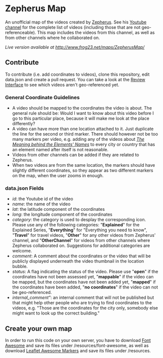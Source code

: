 # Zepherus Map

An unofficial map of the videos created by [Zepherus](https://www.youtube.com/user/dominotitanic20/featured). See his [Youtube channel](https://www.youtube.com/user/dominotitanic20/videos) for the complete list of videos (including those that are not geo-referenceable).
This map includes the videos from this channel, as well as from other channels where he collaborated on.

*Live version available at http://www.frog23.net/maps/ZepherusMap/*

## Contribute
To contribute (i.e. add coordinates to videos), clone this repository, edit data.json and create a pull request. You can take a look at the [Review Interface](http://www.frog23.net/maps/ZepherusMap/review.html) to see which videos aren't geo-referenced yet.

### General Coordinate Guidelines
- A video should be mapped to the coordinates the video is about. The general rule should be: Would I want to know about this video before I go to this particular place, because it will make me look at the place differently?
- A video can have more than one location attached to it. Just duplicate the line for the second or third marker. There should however not be too many markers per video, e.g. adding any of the videos about *[The Meaning behind the Elements' Names](https://www.youtube.com/watch?v=-9BmpivYMSw&t=210s)* to every city or country that has an element named after itself is not reasonable. 
- Videos from other channels can be added if they are related to Zepherus.
- When two videos are from the same location, the markers should have slightly different coordinates, so they appear as two different markers on the map, when the user zooms in enough. 

### data.json Fields
- *id*: the Youtube id of the video
- *name*: the name of the video
- *lat*: the latitude component of the coordinates
- *long*: the longitude component of the coordinates
- *category*: the category is used to desplay the corresponding icon. Please use any of the following categories: "**Explained**" for the Explained Series, "**Everything**" for "Everything you need to know", "**Travel**" for travel videos, "**Other**" for any other videos from Zepherus' channel, and "**OtherChannel**" for videos from other channels where Zepherus collaborated on. Suggestions for additional categories are welcome.
- *comment*: A comment about the coordinates or the video that will be publicly displayed underneath the video thumbnail in the location bubble.
- *status*: A flag indicating the status of the video. Please use "**open**" if the coordinates have not been assessed yet, "**mappable**" if the video can be mapped, but the coordinates have not been added yet, "**mapped**" if the coordinates have been added, "**no coordinates**" if the video can not be geo-referenced. 
- *internal_comment"*: an internal comment that will not be published but that might help other people who are trying to find coordinates to the videos, e.g. "Those are the coordinates for the city only, somebody else might want to look up the correct building."


## Create your own map
In order to run this code on your own server, you have to download [Font Awesome](http://fontawesome.io/) and save its files under /resources/font-awesome, as well as download [Leaflet Awesome Markers](https://github.com/lvoogdt/Leaflet.awesome-markers) and save its files under /resources.
